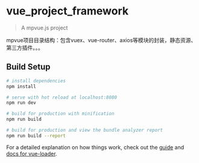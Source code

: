 # vue_project_framework
> A mpvue.js project

mpvue项目目录结构：包含vuex、vue-router、axios等模块的封装，静态资源、第三方插件。。。

## Build Setup

``` bash
# install dependencies
npm install

# serve with hot reload at localhost:8080
npm run dev

# build for production with minification
npm run build

# build for production and view the bundle analyzer report
npm run build --report
```

For a detailed explanation on how things work, check out the [guide](http://vuejs-templates.github.io/webpack/) and [docs for vue-loader](http://vuejs.github.io/vue-loader).